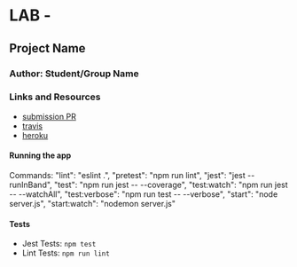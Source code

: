 # LAB - 

## Project Name

### Author: Student/Group Name

### Links and Resources
* [submission PR](https://github.com/josephklause-401-advanced-javascript/management-auth-smoothies/pull/1)
* [travis](https://travis-ci.com/josephklause-401-advanced-javascript/management-auth-smoothies)
* [heroku]()


#### Running the app
Commands:
    "lint": "eslint .",
    "pretest": "npm run lint",
    "jest": "jest --runInBand",
    "test": "npm run jest -- --coverage",
    "test:watch": "npm run jest -- --watchAll",
    "test:verbose": "npm run test -- --verbose",
    "start": "node server.js",
    "start:watch": "nodemon server.js"

#### Tests
* Jest Tests: `npm test`
* Lint Tests: `npm run lint`
